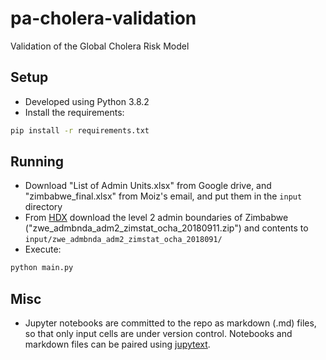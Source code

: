 # pa-cholera-validation
Validation of the Global Cholera Risk Model

## Setup

* Developed using Python 3.8.2
* Install the requirements:
```bash
pip install -r requirements.txt
```

## Running
* Download "List of Admin Units.xlsx" from Google drive,
 and "zimbabwe_final.xlsx" from Moiz's email, 
 and put them in the `input` directory 
* From 
[HDX](https://data.humdata.org/dataset/zimbabwe-administrative-levels-0-3-boundaries?force_layout=desktop)
download the level 2 admin boundaries of Zimbabwe 
("zwe_admbnda_adm2_zimstat_ocha_20180911.zip")
and contents to `input/zwe_admbnda_adm2_zimstat_ocha_2018091/`
* Execute:
```bash
python main.py
```

## Misc
* Jupyter notebooks are committed to the repo as markdown (.md) files, 
so that only input cells are under version control. Notebooks and markdown 
files can be paired using [jupytext](https://github.com/mwouts/jupytext).
